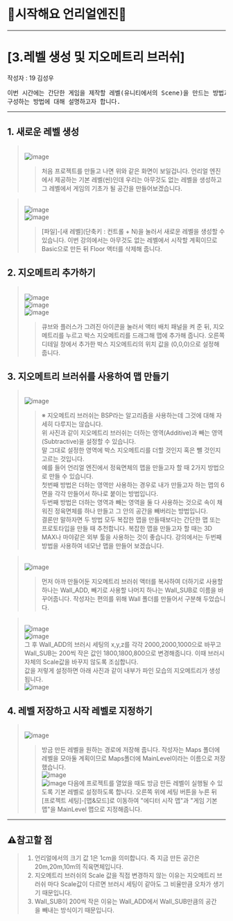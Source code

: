 # :raccoon:시작해요 언리얼엔진🌳


---
# [3.레벨 생성 및 지오메트리 브러쉬]
작성자 : 19 김성우

<pre>
이번 시간에는 간단한 게임을 제작할 레벨(유니티에서의 Scene)을 만드는 방법과 지오메트리를
구성하는 방법에 대해 설명하고자 합니다.
</pre>

---
## 1. 새로운 레벨 생성
> <br>![image](./Pic/p1.png)
>> 처음 프로젝트를 만들고 나면 위와 같은 화면이 보일겁니다. 언리얼 엔진에서 제공하는 기본 레벨(씬)인데 우리는 아무것도 없는 레벨을 생성하고 그 레벨에서 게임의 기초가 될 공간을 만들어보겠습니다.

> <br>![image](./Pic/p3.png)
> <br>![image](./Pic/p4.png)
> > [파일]-[새 레벨](단축키 : 컨트롤 + N)을 눌러서 새로운 레벨을 생성할 수 있습니다. 이번 강의에서는 아무것도 없는 레벨에서 시작할 계획이므로 Basic으로 만든 뒤 Floor 액터를 삭제해 줍니다. 



## 2. 지오메트리 추가하기
> <br>![image](./Pic/p5.png)
> <br>![image](./Pic/p6.png)
> <br>![image](./Pic/p7.png)
> > 큐브와 플러스가 그려진 아이콘을 눌러서 액터 배치 패널을 켜 준 뒤, 지오메트리를 누르고 박스 지오메트리를 드래그해 맵에 추가해 줍니다.
> > 오른쪽 디테일 창에서 추가한 박스 지오메트리의 위치 값을 (0,0,0)으로 설정해 줍니다.

## 3. 지오메트리 브러쉬를 사용하여 맵 만들기
> <br>![image](./Pic/p8.png)
> > ※ 지오메트리 브러쉬는 BSP라는 알고리즘을 사용하는데 그것에 대해 자세히 다루지는 않습니다.
> > <br>위 사진과 같이 지오메트리 브러쉬는 더하는 영역(Additive)과 빼는 영역(Subtractive)을 설정할 수 있습니다.
> > <br>말 그대로 설정한 영역에 박스 지오메트리를 더할 것인지 혹은 뺄 것인지 고르는 것입니다.
> > <br>예를 들어 언리얼 엔진에서 정육면체의 맵을 만들고자 할 때 2가지 방법으로 만들 수 있습니다.
> > <br>첫번째 방법은 더하는 영역만 사용하는 경우로 내가 만들고자 하는 맵의 6면을 각각 만들어서 하나로 붙이는 방법입니다.
> > <br>두번째 방법은 더하는 영역과 빼는 영역을 둘 다 사용하는 것으로 속이 채워진 정육면체를 하나 만들고 그 안의 공간을 빼버리는 방법입니다.
> > <br>결론만 말하자면 두 방법 모두 복잡한 맵을 만들때보다는 간단한 맵 또는 프로토타입을 만들 때 추천합니다. 복잡한 맵을 만들고자 할 때는 3D MAX나 마야같은 외부 툴을 사용하는 것이 좋습니다.
> > 강의에서는 두번째 방법을 사용하여 네모난 맵을 만들어 보겠습니다.

> <br>![image](./Pic/p9.png)
> > 먼저 아까 만들어둔 지오메트리 브러쉬 액터를 복사하여 더하기로 사용할 하나는 Wall_ADD, 빼기로 사용할 나머지 하나는 Wall_SUB로 이름을 바꾸어줍니다. 작성자는 편의를 위해 Wall 폴더를 만들어서 구분해 두었습니다.

> <br>![image](./Pic/p10.png)
> <br>![image](./Pic/p11.png)
> <br> 그 후 Wall_ADD의 브러시 세팅의 x,y,z를 각각 2000,2000,1000으로 바꾸고 Wall_SUB는 200씩 작은 값인 1800,1800,800으로 변경해줍니다. 이때 브러시 자체의 Scale값을 바꾸지 않도록 조심합니다.
> <br> 값을 저렇게 설정하면 아래 사진과 같이 내부가 파인 모습의 지오메트리가 생성됩니다.
> <br>![image](./Pic/p12.png)

## 4. 레벨 저장하고 시작 레벨로 지정하기
> <br>![image](./Pic/p13.png)
> > 방금 만든 레벨을 원하는 경로에 저장해 줍니다. 작성자는 Maps 폴더에 레벨을 모아둘 계획이므로 Maps폴더에 MainLevel이라는 이름으로 저장했습니다.
> <br>![image](./Pic/p14.png)
> <br>![image](./Pic/p15.png)
> > 다음에 프로젝트를 열었을 때도 방금 만든 레벨이 실행될 수 있도록 기본 레벨로 설정하도록 합니다.
> > 오른쪽 위에 세팅 버튼을 누른 뒤 [프로젝트 세팅]-[맵&모드]로 이동하여 "에디터 시작 맵"과 "게임 기본 맵"을 MainLevel 맵으로 지정해줍니다.

---
## ⚠️참고할 점
> 1. 언리얼에서의 크기 값 1은 1cm을 의미합니다. 즉 지금 만든 공간은 20m,20m,10m의 직육면체입니다.
> 2. 지오메트리 브러쉬의 Scale 값을 직접 변경하지 않는 이유는 지오메트리 브러쉬 마다 Scale값이 다르면 브러시 세팅이 같아도 그 비율만큼 오차가 생기기 때문입니다.
> 3. Wall_SUB이 200씩 작은 이유는 Wall_ADD에서 Wall_SUB만큼의 공간을 빼내는 방식이기 때문입니다.

